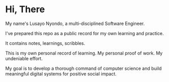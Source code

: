 # Hi, There

My name's Lusayo Nyondo, a multi-disciplined Software Engineer.

I've prepared this repo as a public record for my own learning and practice.

It contains notes, learnings, scribbles.

This is my own personal record of learning. My personal proof of work. My undeniable effort.

My goal is to develop a thorough command of computer science and build meaningful digital systems for positive social impact.